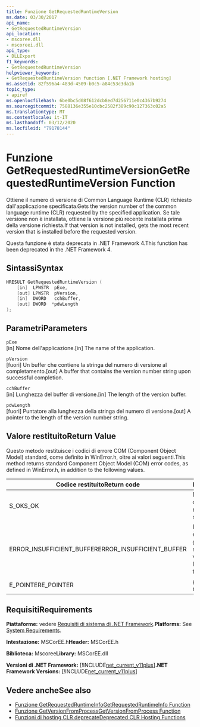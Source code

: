 ```yaml
---
title: Funzione GetRequestedRuntimeVersion
ms.date: 03/30/2017
api_name:
- GetRequestedRuntimeVersion
api_location:
- mscoree.dll
- mscoreei.dll
api_type:
- DLLExport
f1_keywords:
- GetRequestedRuntimeVersion
helpviewer_keywords:
- GetRequestedRuntimeVersion function [.NET Framework hosting]
ms.assetid: 82f596a4-483d-4509-b0c5-a84c53c3da1b
topic_type:
- apiref
ms.openlocfilehash: 6be0bc5d08f612dcb8ed7d256711e0c4367b9274
ms.sourcegitcommit: 7588136e355e10cbc2582f389c90c127363c02a5
ms.translationtype: MT
ms.contentlocale: it-IT
ms.lasthandoff: 03/12/2020
ms.locfileid: "79178144"
---
```

# <a name="getrequestedruntimeversion-function"></a><span data-ttu-id="ee4d0-102">Funzione GetRequestedRuntimeVersion</span><span class="sxs-lookup"><span data-stu-id="ee4d0-102">GetRequestedRuntimeVersion Function</span></span>
<span data-ttu-id="ee4d0-103">Ottiene il numero di versione di Common Language Runtime (CLR) richiesto dall'applicazione specificata.</span><span class="sxs-lookup"><span data-stu-id="ee4d0-103">Gets the version number of the common language runtime (CLR) requested by the specified application.</span></span> <span data-ttu-id="ee4d0-104">Se tale versione non è installata, ottiene la versione più recente installata prima della versione richiesta.</span><span class="sxs-lookup"><span data-stu-id="ee4d0-104">If that version is not installed, gets the most recent version that is installed before the requested version.</span></span>  
  
 <span data-ttu-id="ee4d0-105">Questa funzione è stata deprecata in .NET Framework 4.</span><span class="sxs-lookup"><span data-stu-id="ee4d0-105">This function has been deprecated in the .NET Framework 4.</span></span>  
  
## <a name="syntax"></a><span data-ttu-id="ee4d0-106">Sintassi</span><span class="sxs-lookup"><span data-stu-id="ee4d0-106">Syntax</span></span>  
  
```cpp  
HRESULT GetRequestedRuntimeVersion (  
    [in]  LPWSTR  pExe,
    [out] LPWSTR  pVersion,
    [in]  DWORD   cchBuffer,
    [out] DWORD  *pdwLength  
);  
```  
  
## <a name="parameters"></a><span data-ttu-id="ee4d0-107">Parametri</span><span class="sxs-lookup"><span data-stu-id="ee4d0-107">Parameters</span></span>  
 `pExe`  
 <span data-ttu-id="ee4d0-108">[in] Nome dell'applicazione.</span><span class="sxs-lookup"><span data-stu-id="ee4d0-108">[in] The name of the application.</span></span>  
  
 `pVersion`  
 <span data-ttu-id="ee4d0-109">[fuori] Un buffer che contiene la stringa del numero di versione al completamento.</span><span class="sxs-lookup"><span data-stu-id="ee4d0-109">[out] A buffer that contains the version number string upon successful completion.</span></span>  
  
 `cchBuffer`  
 <span data-ttu-id="ee4d0-110">[in] Lunghezza del buffer di versione.</span><span class="sxs-lookup"><span data-stu-id="ee4d0-110">[in] The length of the version buffer.</span></span>  
  
 `pdwLength`  
 <span data-ttu-id="ee4d0-111">[fuori] Puntatore alla lunghezza della stringa del numero di versione.</span><span class="sxs-lookup"><span data-stu-id="ee4d0-111">[out] A pointer to the length of the version number string.</span></span>  
  
## <a name="return-value"></a><span data-ttu-id="ee4d0-112">Valore restituito</span><span class="sxs-lookup"><span data-stu-id="ee4d0-112">Return Value</span></span>  
 <span data-ttu-id="ee4d0-113">Questo metodo restituisce i codici di errore COM (Component Object Model) standard, come definito in WinError.h, oltre ai valori seguenti.</span><span class="sxs-lookup"><span data-stu-id="ee4d0-113">This method returns standard Component Object Model (COM) error codes, as defined in WinError.h, in addition to the following values.</span></span>  
  
|<span data-ttu-id="ee4d0-114">Codice restituito</span><span class="sxs-lookup"><span data-stu-id="ee4d0-114">Return code</span></span>|<span data-ttu-id="ee4d0-115">Descrizione</span><span class="sxs-lookup"><span data-stu-id="ee4d0-115">Description</span></span>|  
|-----------------|-----------------|  
|<span data-ttu-id="ee4d0-116">S_OK</span><span class="sxs-lookup"><span data-stu-id="ee4d0-116">S_OK</span></span>|<span data-ttu-id="ee4d0-117">Metodo completato correttamente.</span><span class="sxs-lookup"><span data-stu-id="ee4d0-117">The method completed successfully.</span></span>|  
|<span data-ttu-id="ee4d0-118">ERROR_INSUFFICIENT_BUFFER</span><span class="sxs-lookup"><span data-stu-id="ee4d0-118">ERROR_INSUFFICIENT_BUFFER</span></span>|<span data-ttu-id="ee4d0-119">Il buffer di versione non è sufficientemente grande per archiviare la stringa di versione.</span><span class="sxs-lookup"><span data-stu-id="ee4d0-119">The version buffer is not large enough to store the version string.</span></span>|  
|<span data-ttu-id="ee4d0-120">E_POINTER</span><span class="sxs-lookup"><span data-stu-id="ee4d0-120">E_POINTER</span></span>|<span data-ttu-id="ee4d0-121">`pdwLength` è null.</span><span class="sxs-lookup"><span data-stu-id="ee4d0-121">`pdwLength` is null.</span></span>|  
  
## <a name="requirements"></a><span data-ttu-id="ee4d0-122">Requisiti</span><span class="sxs-lookup"><span data-stu-id="ee4d0-122">Requirements</span></span>  
 <span data-ttu-id="ee4d0-123">**Piattaforme:** vedere [Requisiti di sistema di .NET Framework](../../../../docs/framework/get-started/system-requirements.md).</span><span class="sxs-lookup"><span data-stu-id="ee4d0-123">**Platforms:** See [System Requirements](../../../../docs/framework/get-started/system-requirements.md).</span></span>  
  
 <span data-ttu-id="ee4d0-124">**Intestazione:** MSCorEE.h</span><span class="sxs-lookup"><span data-stu-id="ee4d0-124">**Header:** MSCorEE.h</span></span>  
  
 <span data-ttu-id="ee4d0-125">**Biblioteca:** Mscoree</span><span class="sxs-lookup"><span data-stu-id="ee4d0-125">**Library:** MSCorEE.dll</span></span>  
  
 <span data-ttu-id="ee4d0-126">**Versioni di .NET Framework:** [!INCLUDE[net_current_v11plus](../../../../includes/net-current-v11plus-md.md)]</span><span class="sxs-lookup"><span data-stu-id="ee4d0-126">**.NET Framework Versions:** [!INCLUDE[net_current_v11plus](../../../../includes/net-current-v11plus-md.md)]</span></span>  
  
## <a name="see-also"></a><span data-ttu-id="ee4d0-127">Vedere anche</span><span class="sxs-lookup"><span data-stu-id="ee4d0-127">See also</span></span>

- [<span data-ttu-id="ee4d0-128">Funzione GetRequestedRuntimeInfo</span><span class="sxs-lookup"><span data-stu-id="ee4d0-128">GetRequestedRuntimeInfo Function</span></span>](../../../../docs/framework/unmanaged-api/hosting/getrequestedruntimeinfo-function.md)
- [<span data-ttu-id="ee4d0-129">Funzione GetVersionFromProcess</span><span class="sxs-lookup"><span data-stu-id="ee4d0-129">GetVersionFromProcess Function</span></span>](../../../../docs/framework/unmanaged-api/hosting/getversionfromprocess-function.md)
- [<span data-ttu-id="ee4d0-130">Funzioni di hosting CLR deprecate</span><span class="sxs-lookup"><span data-stu-id="ee4d0-130">Deprecated CLR Hosting Functions</span></span>](../../../../docs/framework/unmanaged-api/hosting/deprecated-clr-hosting-functions.md)

